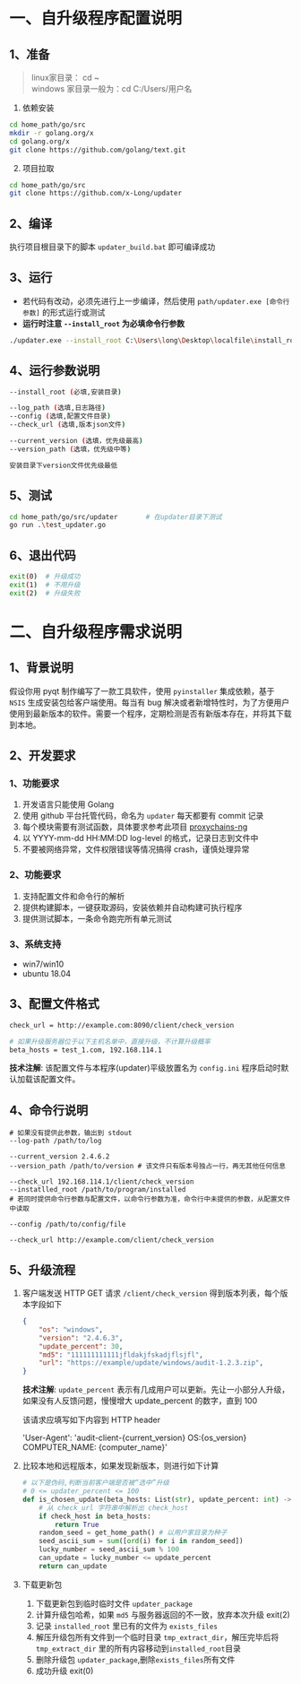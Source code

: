 # 一、自升级程序配置说明


## 1、准备

> linux家目录：  cd ~  
> windows 家目录一般为：cd C:/Users/用户名  

1. 依赖安装

```bash
cd home_path/go/src
mkdir -r golang.org/x
cd golang.org/x
git clone https://github.com/golang/text.git   
```
2. 项目拉取

```bash
cd home_path/go/src
git clone https://github.com/x-Long/updater
```

## 2、编译

执行项目根目录下的脚本 `updater_build.bat` 即可编译成功



## 3、运行
 

- 若代码有改动，必须先进行上一步编译，然后使用  ```path/updater.exe [命令行参数]``` 的形式运行或测试
- **运行时注意 ```--install_root``` 为必填命令行参数**

```bash
./updater.exe --install_root C:\Users\long\Desktop\localfile\install_root
```
## 4、运行参数说明

```bash
--install_root (必填,安装目录)

--log_path (选填,日志路径)
--config (选填,配置文件目录)
--check_url (选填,版本json文件)

--current_version (选填，优先级最高)
--version_path (选填，优先级中等)

安装目录下version文件优先级最低
```
## 5、测试

```bash
cd home_path/go/src/updater       # 在updater目录下测试
go run .\test_updater.go
```

## 6、退出代码

```bash
exit(0)  # 升级成功
exit(1)  # 不用升级
exit(2)  # 升级失败
```

# 二、自升级程序需求说明

## 1、背景说明

假设你用 pyqt 制作编写了一款工具软件，使用 `pyinstaller` 集成依赖，基于 `NSIS` 生成安装包给客户端使用。每当有 bug 解决或者新增特性时，为了方便用户使用到最新版本的软件。需要一个程序，定期检测是否有新版本存在，并将其下载到本地。

## 2、开发要求

### 1、功能要求

1. 开发语言只能使用 Golang 
1. 使用 github 平台托管代码，命名为 `updater` 每天都要有 commit 记录
1. 每个模块需要有测试函数，具体要求参考此项目 [proxychains-ng](https://github.com/rofl0r/proxychains-ng/tree/master/tests)
1. 以 YYYY-mm-dd HH:MM:DD log-level 的格式，记录日志到文件中
1. 不要被网络异常，文件权限错误等情况搞得 crash，谨慎处理异常

### 2、功能要求

1. 支持配置文件和命令行的解析
2. 提供构建脚本，一键获取源码，安装依赖并自动构建可执行程序
3. 提供测试脚本，一条命令跑完所有单元测试

### 3、系统支持
-  win7/win10
-  ubuntu 18.04 

## 3、配置文件格式

```sh
check_url = http://example.com:8090/client/check_version

# 如果升级服务器位于以下主机名单中，直接升级，不计算升级概率
beta_hosts = test_1.com, 192.168.114.1
```

**技术注解**: 该配置文件与本程序(updater)平级放置名为 `config.ini` 程序启动时默认加载该配置文件。


## 4、命令行说明

```shell
# 如果没有提供此参数，输出到 stdout
--log-path /path/to/log

--current_version 2.4.6.2
--version_path /path/to/version # 该文件只有版本号独占一行，再无其他任何信息

--check_url 192.168.114.1/client/check_version
--instatlled_root /path/to/program/installed
# 若同时提供命令行参数与配置文件，以命令行参数为准，命令行中未提供的参数，从配置文件中读取

--config /path/to/config/file

--check_url http://example.com/client/check_version
```

## 5、升级流程

1. 客户端发送 HTTP GET 请求 `/client/check_version` 得到版本列表，每个版本字段如下
	```json
	{
		"os": "windows",
		"version": "2.4.6.3",
		"update_percent": 30,
		"md5": "111111111111jfldakjfskadjflsjfl",
		"url": "https://example/update/windows/audit-1.2.3.zip",
	}
	```
	**技术注解**: `update_percent` 表示有几成用户可以更新。先让一小部分人升级，如果没有人反馈问题，慢慢增大 update_percent 的数字，直到 100

	该请求应填写如下内容到 HTTP header

	'User-Agent': 'audit-client-{current_version} OS:{os_version} COMPUTER_NAME: {computer_name}'
	
2. 比较本地和远程版本，如果发现新版本，则进行如下计算
	```python
	# 以下是伪码,判断当前客户端是否被“选中”升级
	# 0 <= updater_percent <= 100
	def is_chosen_update(beta_hosts: List(str), update_percent: int) -> bool:
		# 从 check_url 字符串中解析出 check_host
	    if check_host in beta_hosts:
	        return True
		random_seed = get_home_path() # 以用户家目录为种子
	    seed_ascii_sum = sum([ord(i) for i in random_seed])
	    lucky_number = seed_ascii_sum % 100
	    can_update = lucky_number <= update_percent
	    return can_update
	```
	
3. 下载更新包
	1. 下载更新包到临时临时文件 `updater_package`
	2. 计算升级包哈希，如果 `md5` 与服务器返回的不一致，放弃本次升级 exit(2)
	3. 记录 `installed_root` 里已有的文件为 `exists_files`
	4. 解压升级包所有文件到一个临时目录 `tmp_extract_dir`，解压完毕后将`tmp_extract_dir` 里的所有内容移动到`installed_root`目录
	5. 删除升级包 `updater_package`,删除`exists_files`所有文件
	6. 成功升级 exit(0)

